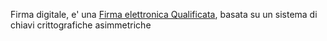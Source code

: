 Firma digitale, e' una [Firma elettronica Qualificata](Firma%20elettronica%20Qualificata.md), 
basata su un sistema di chiavi crittografiche asimmetriche

